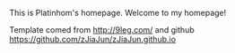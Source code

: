 This is Platinhom's homepage.
Welcome to my homepage!

Template comed from http://9leg.com/ and github https://github.com/zJiaJun/zJiaJun.github.io
